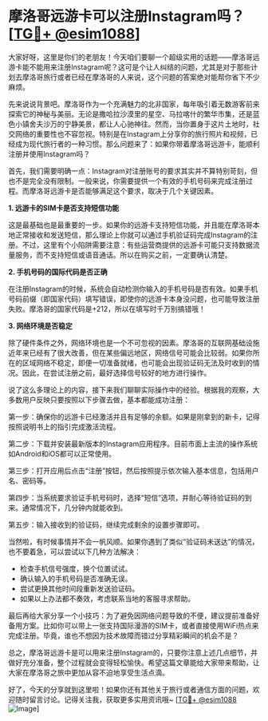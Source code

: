 # 摩洛哥远游卡可以注册Instagram吗？[[TG💪+ @esim1088](https://t.me/s/esim1088)]

大家好呀，这里是你们的老朋友！今天咱们要聊一个超级实用的话题——摩洛哥远游卡能不能用来注册Instagram呢？这可是个让人纠结的问题，尤其是对于那些计划去摩洛哥旅行或者已经在摩洛哥的人来说，这个问题的答案绝对能帮你省下不少麻烦。

先来说说背景吧。摩洛哥作为一个充满魅力的北非国家，每年吸引着无数游客前来探索它的神秘与美丽。无论是撒哈拉沙漠里的星空、马拉喀什的繁华市集，还是蓝色小镇舍夫沙万的宁静美景，都让人心驰神往。然而，当你置身于这片土地时，社交网络的重要性也不容忽视。特别是在Instagram上分享你的旅行照片和视频，已经成为现代旅行者的一种习惯。那么问题来了：如果你带着摩洛哥远游卡，能顺利注册并使用Instagram吗？

首先，我们需要明确一点：Instagram对注册账号的要求其实并不算特别苛刻，但也不是完全没有限制。一般来说，你需要提供一个有效的手机号码来完成注册过程。而摩洛哥远游卡是否能够满足这个要求，取决于几个关键因素。

**1. 远游卡的SIM卡是否支持短信功能**

这是最基础也是最重要的一步。如果你的远游卡支持短信功能，并且能在摩洛哥本地正常接收和发送短信，那么理论上你就可以通过手机验证码完成Instagram的注册。不过，这里有个小陷阱需要注意：有些运营商提供的远游卡可能只支持数据流量服务，而不支持短信或语音通话。所以在购买之前，一定要确认清楚。

**2. 手机号码的国际代码是否正确**

在注册Instagram的时候，系统会自动检测你输入的手机号码是否有效。如果手机号码前缀（即国家代码）填写错误，即使你的远游卡本身没问题，也可能导致注册失败。摩洛哥的国家代码是+212，所以在填写时千万别搞错哦！

**3. 网络环境是否稳定**

除了硬件条件之外，网络环境也是一个不可忽视的因素。摩洛哥的互联网基础设施近年来已经有了很大改善，但在某些偏远地区，网络信号可能会比较弱。如果你所在的区域网络不稳定，即便一切准备就绪，也可能会出现验证码无法及时收到的情况。因此，在尝试注册之前，最好选择信号较好的地方进行操作。

说了这么多理论上的内容，接下来我们聊聊实际操作中的经验。根据我的观察，大多数用户反映只要按照以下步骤去做，基本都能成功注册：

第一步：确保你的远游卡已经激活并且有足够的余额。如果是刚拿到的新卡，记得按照说明书上的指引完成激活流程。

第二步：下载并安装最新版本的Instagram应用程序。目前市面上主流的操作系统如Android和iOS都可以正常使用。

第三步：打开应用后点击“注册”按钮，然后按照提示依次输入基本信息，包括用户名、密码等。

第四步：当系统要求验证手机号码时，选择“短信”选项，并耐心等待验证码的到来。通常情况下，几分钟内就能收到。

第五步：输入接收到的验证码，继续完成剩余的设置步骤即可。

当然啦，有时候事情并不会一帆风顺。如果你遇到了类似“验证码未送达”的情况，也不要着急，可以尝试以下几种方法解决：

- 检查手机信号强度，换个位置试试。
- 确认输入的手机号码是否准确无误。
- 尝试更换其他时间段重新发送验证码。
- 如果以上办法都不奏效，考虑联系当地的客服寻求帮助。

最后再给大家分享一个小技巧：为了避免因网络问题导致的不便，建议提前准备好备用方案。比如你可以带上一张支持国际漫游的SIM卡，或者直接使用WiFi热点来完成注册。毕竟，谁也不想因为技术故障而错过分享精彩瞬间的机会不是？

总之，摩洛哥远游卡是可以用来注册Instagram的，只要你注意上述几点细节，并做好充分准备，整个过程就会变得轻松愉快。希望这篇文章能给大家带来帮助，让大家在摩洛哥之旅中更加从容不迫地享受生活点滴。

好了，今天的分享就到这里啦！如果你还有其他关于旅行或者通信方面的问题，欢迎随时留言讨论。记得关注我，获取更多实用资讯哦~ [[TG💪+ @esim1088](https://t.me/s/esim1088) ![Image](https://i.postimg.cc/4NQfJmqS/Snipaste-2025-05-13-00-14-12.png)]